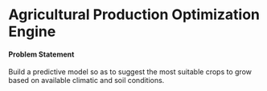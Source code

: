 # Agricultural Production Optimization Engine

#### Problem Statement
Build a predictive model so as to suggest the most suitable crops to grow based on available climatic and soil conditions.
